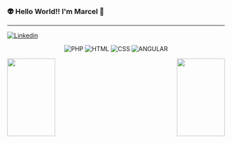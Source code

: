 ### :alien: Hello World!! I'm Marcel 🖖
<hr>

<div align="left">
  <a href="https://www.linkedin.com/in/mmmelo/">
      <img src="https://img.shields.io/badge/-LinkedIn-blue?style=flat-square&logo=Linkedin&logoColor=white&link=https://www.linkedin.com/in/mmmelo/" alt="Linkedin" />
  </a>

</div>

<div align="center">
  
  ![PHP](https://img.shields.io/badge/-php-7478AE?style=flat&logoColor=white&logo=php) 
    ![HTML](https://img.shields.io/badge/-HTML-ff0d00?style=flat&logoColor=white&logo=html5) 
  ![CSS](https://img.shields.io/badge/-CSS-196eff?style=flat&logoColor=white&logo=css3) 
  ![ANGULAR](https://img.shields.io/badge/-ANGULAR-ff0d00?style=flat&logoColor=white&logo=angular) 
  
</div>

<p align="left">
  <a href="https://github.com/mmmelo/github-readme-stats">
    <img align="left" height="180px" width="47%" src="https://github-readme-stats.vercel.app/api?username=mmmelo&count_private=true&layout=compact&show_icons=true&theme=solarized-dark" />
  </a>
</p>

<p align="right">
  <a href="https://github.com/mmmelo">
    <img align="right" height="180px" width="47%" src="https://github-readme-stats.vercel.app/api/top-langs/?username=mmmelo&layout=compact&theme=solarized-dark&hide=HTML,Jupyter Notebook" />
  </a>
</p>
